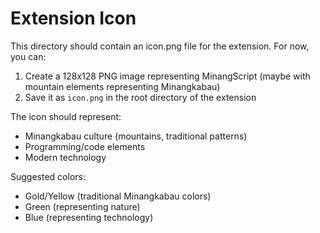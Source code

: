 # Extension Icon

This directory should contain an icon.png file for the extension. For now, you can:

1. Create a 128x128 PNG image representing MinangScript (maybe with mountain elements representing Minangkabau)
2. Save it as `icon.png` in the root directory of the extension

The icon should represent:
- Minangkabau culture (mountains, traditional patterns)
- Programming/code elements
- Modern technology

Suggested colors:
- Gold/Yellow (traditional Minangkabau colors)
- Green (representing nature)
- Blue (representing technology)
